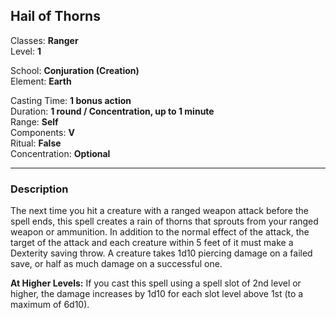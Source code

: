 ## Hail of Thorns

Classes: **Ranger**  
Level: **1**  

School: **Conjuration (Creation)**  
Element: **Earth**  

Casting Time: **1 bonus action**  
Duration: **1 round / Concentration, up to 1 minute**  
Range: **Self**  
Components: **V**  
Ritual: **False**  
Concentration: **Optional**  

------

### Description

The next time you hit a creature with a ranged weapon attack before the spell ends, this spell creates a rain of thorns that sprouts from your ranged weapon or ammunition. In addition to the normal effect of the attack, the target of the attack and each creature within 5 feet of it must make a Dexterity saving throw. A creature takes 1d10 piercing damage on a failed save, or half as much damage on a successful one.

**At Higher Levels:** If you cast this spell using a spell slot of 2nd level or higher, the damage increases by 1d10 for each slot level above 1st (to a maximum of 6d10).